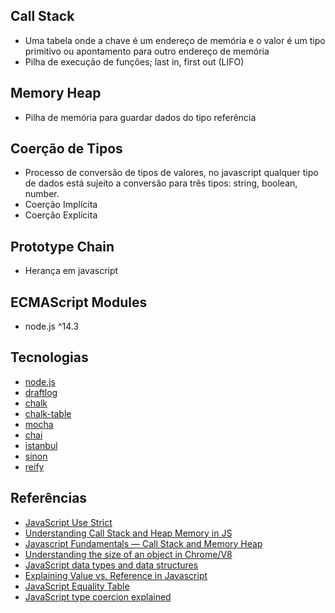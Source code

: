 ## Call Stack

- Uma tabela onde a chave é um endereço de memória e o valor é um tipo primitivo ou apontamento para outro endereço de memória
- Pilha de execução de funções; last in, first out (LIFO)

## Memory Heap

- Pilha de memória para guardar dados do tipo referência

## Coerção de Tipos

- Processo de conversão de tipos de valores, no javascript qualquer tipo de dados está sujeito a conversão para três tipos: string, boolean, number.
- Coerção Implícita
- Coerção Explícita

## Prototype Chain

- Herança em javascript

## ECMAScript Modules

- node.js ^14.3

## Tecnologias

- [node.js](https://nodejs.org/en/)
- [draftlog](https://www.npmjs.com/package/draftlog)
- [chalk](https://www.npmjs.com/package/chalk)
- [chalk-table](https://www.npmjs.com/package/chalk-table)
- [mocha](https://mochajs.org/)
- [chai](https://www.chaijs.com/)
- [istanbul](https://istanbul.js.org/)
- [sinon](https://sinonjs.org/)
- [reify](https://www.npmjs.com/package/reify)

## Referências

- [JavaScript Use Strict](https://www.w3schools.com/js/js_strict.asp)
- [Understanding Call Stack and Heap Memory in JS](https://levelup.gitconnected.com/understanding-call-stack-and-heap-memory-in-js-e34bf8d3c3a4)
- [Javascript Fundamentals — Call Stack and Memory Heap](https://medium.com/@allansendagi/javascript-fundamentals-call-stack-and-memory-heap-401eb8713204)
- [Understanding the size of an object in Chrome/V8](https://www.mattzeunert.com/2017/03/29/v8-object-size.html)
- [JavaScript data types and data structures](https://developer.mozilla.org/en-US/docs/Web/JavaScript/Data_structures)
- [Explaining Value vs. Reference in Javascript](https://codeburst.io/explaining-value-vs-reference-in-javascript-647a975e12a0)
- [JavaScript Equality Table](https://dorey.github.io/JavaScript-Equality-Table/)
- [JavaScript type coercion explained](https://www.freecodecamp.org/news/js-type-coercion-explained-27ba3d9a2839)
